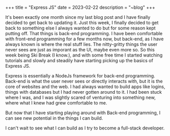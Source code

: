 +++
title = "Express JS"
date = 2023-02-22
description = "~blog"
+++


It's been exactly one month since my last blog post and I have finally decided to get back to updating it. Just this week, I finally decided to get back to something else I always wanted to do but for some reason kept putting off. That things is back-end programming. I have been comfortable with front-end programming for a few months now, but back-end, as I have always known is where the real stuff lies. The nitty-gritty things the user never sees are just as imporant as the UI, maybe even more so. So this week being Ski Break (I know.), and with some free time I started watching tutorials and slowly and steadily have starting picking up the basics of Express JS.

Express is essentially a NodeJs framework for back-end programming. Back-end is what the user never sees or directly interacts with, but it is the core of websites and the web. I had always wanted to build apps like logins, things with databases but I had never gotten around to it. I had been stuck where I was, and I was slightly scared of venturing into something new, where what I knew had grew comfortable to me.

But now that I have starting playing around with Back-end programming, I can see new potential in the things I can build.

I can't wait to see what I can build as I try to become a full-stack developer.